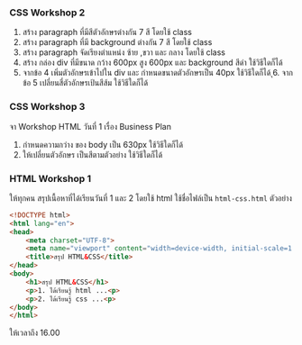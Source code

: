 ### CSS Workshop 2
1. สร้าง paragraph ที่มีสีตัวอักษรต่างกัน 7 สี โดยใช้ class
2. สร้าง paragraph ที่มี background ต่างกัน 7 สี โดยใช้ class
3. สร้าง paragraph จัดเรียงตำแหน่ง ซ้าย ,ขวา และ กลาง โดยใช้ class
4. สร้าง กล่อง div ที่มีขนาด กว้าง 600px สูง 600px และ background สีดำ ใช้วิธีใดก็ได้
5. จากข้อ 4 เพิ่มตัวอักษรเข้าไปใน div และ กำหนดขนาดตัวอักษรเป็น 40px ใช้วิธีใดก็ได้
ุ6. จากข้อ 5 เปลี่ยนสี่ตัวอักษรเป้นสีส้ม ใช้วิธีใดก็ได้

### CSS Workshop 3
จา Workshop HTML วันที่ 1 เรื่อง Business Plan
1. กำหนดความกว่าง ของ body เป็น 630px ใช้วิธีใดก็ได้
2. ให้เปลี่ยนตัวอักษร เป็นสีตามตัวอย่าง ใช้วิธีใดก็ได้

### HTML Workshop 1
ให้ทุกคน สรุปเนื้อหาที่ได้เรียนวันที่ 1 และ 2 โดยใช้ html ใช้ชื่อไฟล์เป็น ```html-css.html```
ตัวอย่าง
```html
<!DOCTYPE html>
<html lang="en">
<head>
    <meta charset="UTF-8">
    <meta name="viewport" content="width=device-width, initial-scale=1.0">
    <title>สรุป HTML&CSS</title>
</head>
<body>
    <h1>สรุป HTML&CSS</h1>
    <p>1. ได้เรียนรู้ html ...<p>
    <p>2. ได้เรียนรู้ css ...<p>
</body>
</html>
```

ให้เวลาถึง 16.00